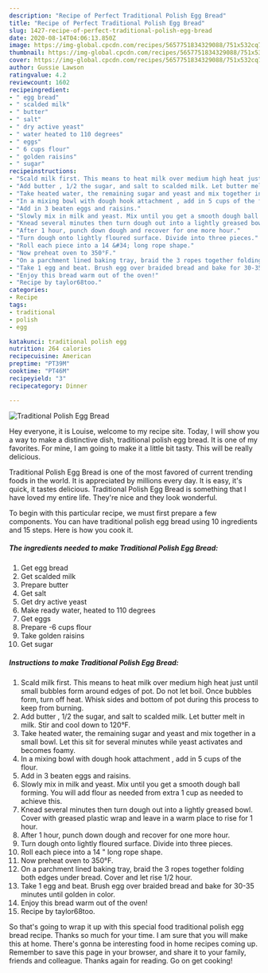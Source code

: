 ```yaml
---
description: "Recipe of Perfect Traditional Polish Egg Bread"
title: "Recipe of Perfect Traditional Polish Egg Bread"
slug: 1427-recipe-of-perfect-traditional-polish-egg-bread
date: 2020-08-14T04:06:13.850Z
image: https://img-global.cpcdn.com/recipes/5657751834329088/751x532cq70/traditional-polish-egg-bread-recipe-main-photo.jpg
thumbnail: https://img-global.cpcdn.com/recipes/5657751834329088/751x532cq70/traditional-polish-egg-bread-recipe-main-photo.jpg
cover: https://img-global.cpcdn.com/recipes/5657751834329088/751x532cq70/traditional-polish-egg-bread-recipe-main-photo.jpg
author: Gussie Lawson
ratingvalue: 4.2
reviewcount: 1602
recipeingredient:
- " egg bread"
- " scalded milk"
- " butter"
- " salt"
- " dry active yeast"
- " water heated to 110 degrees"
- " eggs"
- " 6 cups flour"
- " golden raisins"
- " sugar"
recipeinstructions:
- "Scald milk first. This means to heat milk over medium high heat just until small bubbles form around edges of pot. Do not let boil. Once bubbles form, turn off heat. Whisk sides and bottom of pot during this process to keep from burning."
- "Add butter , 1/2 the sugar, and salt to scalded milk. Let butter melt in milk. Stir and cool down to 120°F."
- "Take heated water, the remaining sugar and yeast and mix together in a small bowl. Let this sit for several minutes while yeast activates and becomes foamy."
- "In a mixing bowl with dough hook attachment , add in 5 cups of the flour."
- "Add in 3 beaten eggs and raisins."
- "Slowly mix in milk and yeast. Mix until you get a smooth dough ball forming. You will add flour as needed from extra 1 cup as needed to achieve this."
- "Knead several minutes then turn dough out into a lightly greased bowl. Cover with greased plastic wrap and leave in a warm place to rise for 1 hour."
- "After 1 hour, punch down dough and recover for one more hour."
- "Turn dough onto lightly floured surface. Divide into three pieces."
- "Roll each piece into a 14 &#34; long rope shape."
- "Now preheat oven to 350°F."
- "On a parchment lined baking tray, braid the 3 ropes together folding both edges under bread. Cover and let rise 1/2 hour."
- "Take 1 egg and beat. Brush egg over braided bread and bake for 30-35 minutes until golden in color."
- "Enjoy this bread warm out of the oven!"
- "Recipe by taylor68too."
categories:
- Recipe
tags:
- traditional
- polish
- egg

katakunci: traditional polish egg 
nutrition: 264 calories
recipecuisine: American
preptime: "PT39M"
cooktime: "PT46M"
recipeyield: "3"
recipecategory: Dinner

---
```



![Traditional Polish Egg Bread](https://img-global.cpcdn.com/recipes/5657751834329088/751x532cq70/traditional-polish-egg-bread-recipe-main-photo.jpg)

Hey everyone, it is Louise, welcome to my recipe site. Today, I will show you a way to make a distinctive dish, traditional polish egg bread. It is one of my favorites. For mine, I am going to make it a little bit tasty. This will be really delicious.



Traditional Polish Egg Bread is one of the most favored of current trending foods in the world. It is appreciated by millions every day. It is easy, it's quick, it tastes delicious. Traditional Polish Egg Bread is something that I have loved my entire life. They're nice and they look wonderful.


To begin with this particular recipe, we must first prepare a few components. You can have traditional polish egg bread using 10 ingredients and 15 steps. Here is how you cook it.

<!--inarticleads1-->

##### The ingredients needed to make Traditional Polish Egg Bread:

1. Get  egg bread
1. Get  scalded milk
1. Prepare  butter
1. Get  salt
1. Get  dry active yeast
1. Make ready  water, heated to 110 degrees
1. Get  eggs
1. Prepare  -6 cups flour
1. Take  golden raisins
1. Get  sugar




<!--inarticleads2-->

##### Instructions to make Traditional Polish Egg Bread:

1. Scald milk first. This means to heat milk over medium high heat just until small bubbles form around edges of pot. Do not let boil. Once bubbles form, turn off heat. Whisk sides and bottom of pot during this process to keep from burning.
1. Add butter , 1/2 the sugar, and salt to scalded milk. Let butter melt in milk. Stir and cool down to 120°F.
1. Take heated water, the remaining sugar and yeast and mix together in a small bowl. Let this sit for several minutes while yeast activates and becomes foamy.
1. In a mixing bowl with dough hook attachment , add in 5 cups of the flour.
1. Add in 3 beaten eggs and raisins.
1. Slowly mix in milk and yeast. Mix until you get a smooth dough ball forming. You will add flour as needed from extra 1 cup as needed to achieve this.
1. Knead several minutes then turn dough out into a lightly greased bowl. Cover with greased plastic wrap and leave in a warm place to rise for 1 hour.
1. After 1 hour, punch down dough and recover for one more hour.
1. Turn dough onto lightly floured surface. Divide into three pieces.
1. Roll each piece into a 14 &#34; long rope shape.
1. Now preheat oven to 350°F.
1. On a parchment lined baking tray, braid the 3 ropes together folding both edges under bread. Cover and let rise 1/2 hour.
1. Take 1 egg and beat. Brush egg over braided bread and bake for 30-35 minutes until golden in color.
1. Enjoy this bread warm out of the oven!
1. Recipe by taylor68too.




So that's going to wrap it up with this special food traditional polish egg bread recipe. Thanks so much for your time. I am sure that you will make this at home. There's gonna be interesting food in home recipes coming up. Remember to save this page in your browser, and share it to your family, friends and colleague. Thanks again for reading. Go on get cooking!
